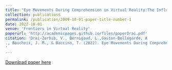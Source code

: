 ```yaml
---
title: "Eye Movements During Comprehension in Virtual Reality:The Influence of a Change in Point of View Between Auditory and Visual Information in the Activation of a Mental Model."
collection: publications
permalink: /publication/2009-10-01-paper-title-number-1
date: 2022-10-01
venue: 'Frontiers in Virtual Reality'
paperurl: 'http://academicpages.github.io/files/paperDrai.pdf'
citation: 'Drai-Zerbib, V., Bernigaud, L.,Gaston-Bellegarde, A
., Boucheix, J. M., & Baccino, T. (2022). Eye Movements During Comprehension in Virtual Reality: The Influence of a Change in Point of View Between Auditory and Visual Information in the Activation of a Mental Model.<i>Frontiers in Virtual Reality</i>.
'
---
```



[Download paper here](http://alexandregastonbellegarde.github.io/files/paperDrai.pdf)

